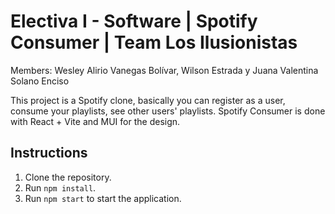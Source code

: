 #  Electiva I - Software | Spotify Consumer | Team Los Ilusionistas 
Members: Wesley Alirio Vanegas Bolívar, Wilson Estrada y Juana Valentina Solano Enciso

This project is a Spotify clone, basically you can register as a user, consume your playlists, see other users' playlists. 
Spotify Consumer is done with React + Vite and MUI for the design.

## Instructions
1. Clone the repository.
2. Run `npm install`.
3. Run `npm start` to start the application.

